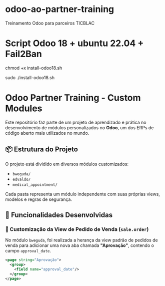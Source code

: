 # odoo-ao-partner-training
Treinamento Odoo para parceiros TICBLAC

# Script Odoo 18 + ubuntu 22.04 + Fail2Ban
chmod +x install-odoo18.sh

sudo ./install-odoo18.sh

# Odoo Partner Training - Custom Modules

Este repositório faz parte de um projeto de aprendizado e prática no desenvolvimento de módulos personalizados no **Odoo**, um dos ERPs de código aberto mais utilizados no mundo.

## 📦 Estrutura do Projeto

O projeto está dividido em diversos módulos customizados:

- `bweguda/`
- `edvaldo/`
- `medical_appointment/`

Cada pasta representa um módulo independente com suas próprias views, modelos e regras de segurança.

## 🔧 Funcionalidades Desenvolvidas

### 📄 Customização da View de Pedido de Venda (`sale.order`)

No módulo `bweguda`, foi realizada a herança da view padrão de pedidos de venda para adicionar uma nova aba chamada **"Aprovação"**, contendo o campo `approval_date`.

```xml
<page string="Aprovação">
  <group>
    <field name="approval_date"/>
  </group>
</page>
